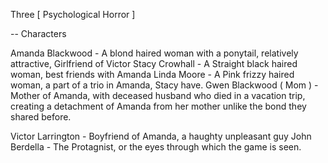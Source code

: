 Three [ Psychological Horror ]

-- Characters

Amanda Blackwood - A blond haired woman with a ponytail, relatively attractive, Girlfriend of Victor
Stacy Crowhall - A Straight black haired woman, best friends with Amanda
Linda Moore - A Pink frizzy haired woman, a part of a trio in Amanda, Stacy have.
Gwen Blackwood ( Mom ) - Mother of Amanda, with deceased husband who died in a vacation trip, creating a detachment of Amanda from her mother unlike the bond they shared before.

Victor Larrington - Boyfriend of Amanda, a haughty unpleasant guy
John Berdella - The Protagnist, or the eyes through which the game is seen. 